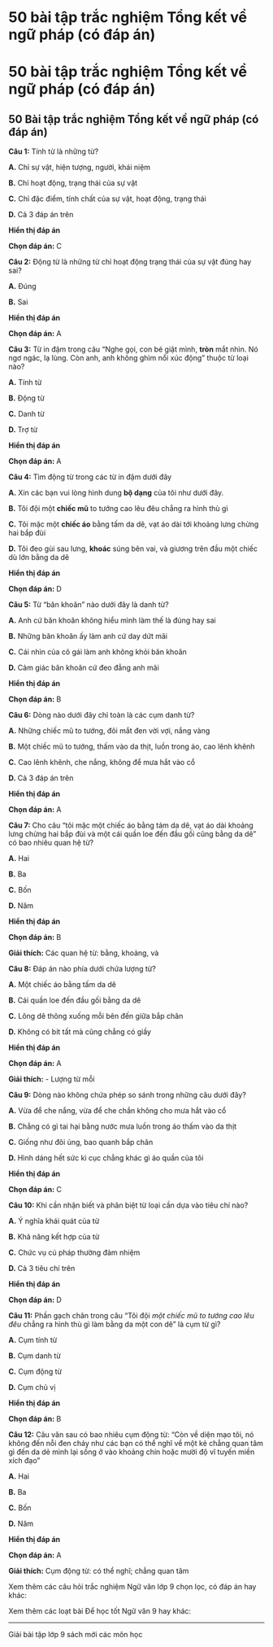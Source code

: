 # 50 bài tập trắc nghiệm Tổng kết về ngữ pháp (có đáp án)

# 50 bài tập trắc nghiệm Tổng kết về ngữ pháp (có đáp án)

## 50 Bài tập trắc nghiệm Tổng kết về ngữ pháp (có đáp án)

**Câu 1:** Tính từ là những từ?

**A.** Chỉ sự vật, hiện tượng, người, khái niệm

**B.** Chỉ hoạt động, trạng thái của sự vật

**C.** Chỉ đặc điểm, tính chất của sự vật, hoạt động, trạng thái

**D.** Cả 3 đáp án trên

**Hiển thị đáp án**

**Chọn đáp án:** C

**Câu 2:** Động từ là những từ chỉ hoạt động trạng thái của sự vật đúng hay sai?

**A.** Đúng

**B.** Sai

**Hiển thị đáp án**

**Chọn đáp án:** A

**Câu 3:** Từ in đậm trong câu “Nghe gọi, con bé giật mình, **tròn** mắt nhìn. Nó ngơ ngác, lạ lùng. Còn anh, anh không ghìm nổi xúc động” thuộc từ loại nào?

**A.** Tính từ

**B.** Động từ

**C.** Danh từ

**D.** Trợ từ

**Hiển thị đáp án**

**Chọn đáp án:** A

**Câu 4:** Tìm động từ trong các từ in đậm dưới đây

**A.** Xin các bạn vui lòng hình dung **bộ dạng** của tôi như dưới đây.

**B.** Tôi đội một **chiếc mũ** to tướng cao lêu đêu chẳng ra hình thù gì

**C.** Tôi mặc một **chiếc áo** bằng tấm da dê, vạt áo dài tới khoảng lưng chừng hai bắp đùi

**D.** Tôi đeo gùi sau lưng, **khoác** súng bên vai, và giương trên đầu một chiếc dù lớn bằng da dê

**Hiển thị đáp án**

**Chọn đáp án:** D

**Câu 5:** Từ “băn khoăn” nào dưới đây là danh từ?

**A.** Anh cứ băn khoăn không hiểu mình làm thế là đúng hay sai

**B.** Những băn khoăn ấy làm anh cứ day dứt mãi

**C.** Cái nhìn của cô gái làm anh không khỏi băn khoăn

**D.** Cảm giác băn khoăn cứ đeo đẳng anh mãi

**Hiển thị đáp án**

**Chọn đáp án:** B

**Câu 6:** Dòng nào dưới đây chỉ toàn là các cụm danh từ?

**A.** Những chiếc mũ to tướng, đôi mắt đen vời vợi, nắng vàng

**B.** Một chiếc mũ to tướng, thấm vào da thịt, luồn trong áo, cao lênh khênh

**C.** Cao lênh khênh, che nắng, không để mưa hắt vào cổ

**D.** Cả 3 đáp án trên

**Hiển thị đáp án**

**Chọn đáp án:** A

**Câu 7:** Cho câu “tôi mặc một chiếc áo bằng tám da dê, vạt áo dài khoảng lưng chừng hai bắp đùi và một cái quần loe đến đầu gối cũng bằng da dê” có bao nhiêu quan hệ từ?

**A.** Hai

**B.** Ba

**C.** Bốn

**D.** Năm

**Hiển thị đáp án**

**Chọn đáp án:** B

**Giải thích:** Các quan hệ từ: bằng, khoảng, và

**Câu 8:** Đáp án nào phía dưới chứa lượng từ?

**A.** Một chiếc áo bằng tấm da dê

**B.** Cái quần loe đến đầu gối bằng da dê

**C.** Lông dê thõng xuống mỗi bên đến giữa bắp chân

**D.** Không có bít tất mà cũng chẳng có giầy

**Hiển thị đáp án**

**Chọn đáp án:** A

**Giải thích:** \- Lượng từ mỗi

**Câu 9:** Dòng nào không chứa phép so sánh trong những câu dưới đây?

**A.** Vừa để che nắng, vừa để che chắn không cho mưa hắt vào cổ

**B.** Chẳng có gì tai hại bằng nước mưa luồn trong áo thấm vào da thịt

**C.** Giống như đôi ủng, bao quanh bắp chân

**D.** Hình dáng hết sức kì cục chẳng khác gì áo quần của tôi

**Hiển thị đáp án**

**Chọn đáp án:** C

**Câu 10:** Khi cần nhận biết và phân biệt từ loại cần dựa vào tiêu chí nào?

**A.** Ý nghĩa khái quát của từ

**B.** Khả năng kết hợp của từ

**C.** Chức vụ cú pháp thường đảm nhiệm

**D.** Cả 3 tiêu chí trên

**Hiển thị đáp án**

**Chọn đáp án:** D

**Câu 11:** Phần gạch chân trong câu “Tôi đội _một chiếc mũ to tướng cao lêu đêu_ chẳng ra hình thù gì làm bằng da một con dê” là cụm từ gì?

**A.** Cụm tính từ

**B.** Cụm danh từ

**C.** Cụm động từ

**D.** Cụm chủ vị

**Hiển thị đáp án**

**Chọn đáp án:** B

**Câu 12:** Câu văn sau có bao nhiêu cụm động từ: “Còn về diện mạo tôi, nó không đến nỗi đen cháy như các bạn có thể nghĩ về một kẻ chẳng quan tâm gì đến da dẻ mình lại sống ở vào khoảng chín hoặc mười độ vĩ tuyến miền xích đạo”

**A.** Hai

**B.** Ba

**C.** Bốn

**D.** Năm

**Hiển thị đáp án**

**Chọn đáp án:** A

**Giải thích:** Cụm động từ: có thể nghĩ; chẳng quan tâm

Xem thêm các câu hỏi trắc nghiệm Ngữ văn lớp 9 chọn lọc, có đáp án hay khác:

Xem thêm các loạt bài Để học tốt Ngữ văn 9 hay khác:

* * *

Giải bài tập lớp 9 sách mới các môn học
